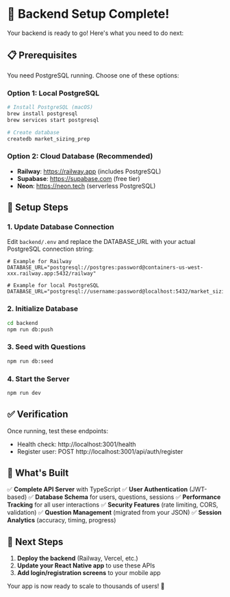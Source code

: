 # 🚀 Backend Setup Complete!

Your backend is ready to go! Here's what you need to do next:

## 📋 Prerequisites

You need PostgreSQL running. Choose one of these options:

### Option 1: Local PostgreSQL
```bash
# Install PostgreSQL (macOS)
brew install postgresql
brew services start postgresql

# Create database
createdb market_sizing_prep
```

### Option 2: Cloud Database (Recommended)
- **Railway**: https://railway.app (includes PostgreSQL)
- **Supabase**: https://supabase.com (free tier)
- **Neon**: https://neon.tech (serverless PostgreSQL)

## 🔧 Setup Steps

### 1. Update Database Connection
Edit `backend/.env` and replace the DATABASE_URL with your actual PostgreSQL connection string:

```env
# Example for Railway
DATABASE_URL="postgresql://postgres:password@containers-us-west-xxx.railway.app:5432/railway"

# Example for local PostgreSQL  
DATABASE_URL="postgresql://username:password@localhost:5432/market_sizing_prep"
```

### 2. Initialize Database
```bash
cd backend
npm run db:push
```

### 3. Seed with Questions
```bash
npm run db:seed
```

### 4. Start the Server
```bash
npm run dev
```

## ✅ Verification

Once running, test these endpoints:
- Health check: http://localhost:3001/health
- Register user: POST http://localhost:3001/api/auth/register

## 🎯 What's Built

✅ **Complete API Server** with TypeScript
✅ **User Authentication** (JWT-based)
✅ **Database Schema** for users, questions, sessions
✅ **Performance Tracking** for all user interactions
✅ **Security Features** (rate limiting, CORS, validation)
✅ **Question Management** (migrated from your JSON)
✅ **Session Analytics** (accuracy, timing, progress)

## 🔗 Next Steps

1. **Deploy the backend** (Railway, Vercel, etc.)
2. **Update your React Native app** to use these APIs
3. **Add login/registration screens** to your mobile app

Your app is now ready to scale to thousands of users! 🎉
